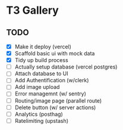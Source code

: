 # T3 Gallery

## TODO

- [x] Make it deploy (vercel)
- [x] Scaffold basic ui with mock data
- [x] Tidy up build process
- [ ] Actually setup database (vercel postgres)
- [ ] Attach database to UI
- [ ] Add Authentification (w/clerk)
- [ ] Add image upload
- [ ] Error managemnt (w/ sentry)
- [ ] Routing/image page (parallel route)
- [ ] Delete button (w/ server actions)
- [ ] Analytics (posthag)
- [ ] Ratelimiting (upstash)
